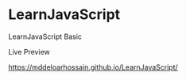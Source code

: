 # LearnJavaScript
LearnJavaScript Basic

Live Preview

https://mddeloarhossain.github.io/LearnJavaScript/
